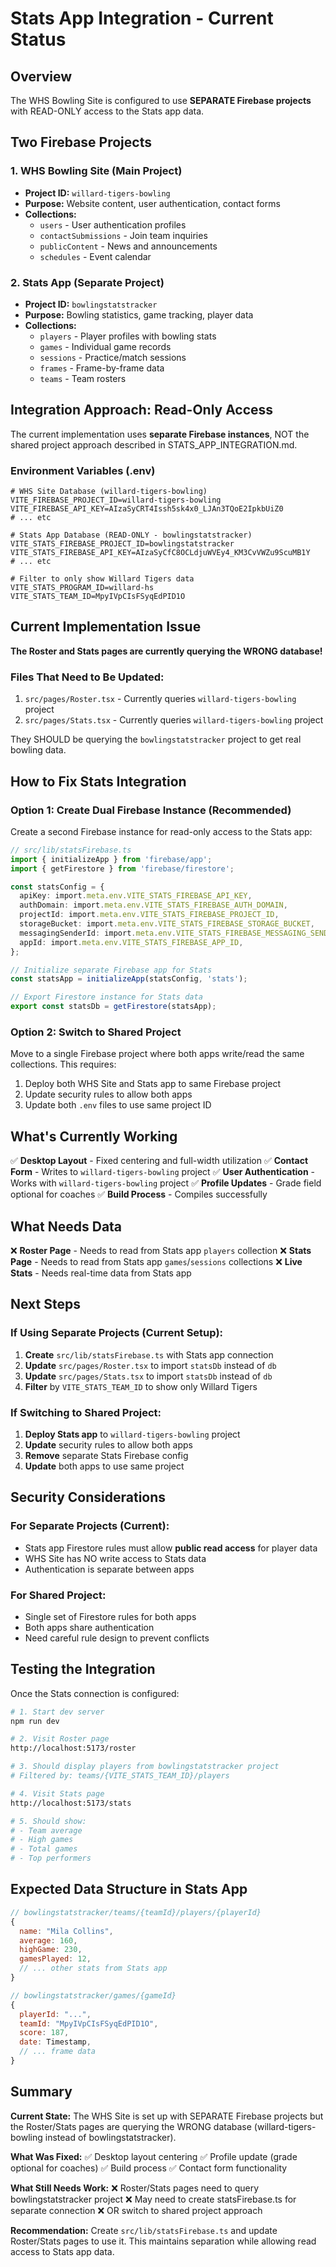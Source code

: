 # Stats App Integration - Current Status

## Overview

The WHS Bowling Site is configured to use **SEPARATE Firebase projects** with READ-ONLY access to the Stats app data.

## Two Firebase Projects

### 1. WHS Bowling Site (Main Project)
- **Project ID:** `willard-tigers-bowling`
- **Purpose:** Website content, user authentication, contact forms
- **Collections:**
  - `users` - User authentication profiles
  - `contactSubmissions` - Join team inquiries
  - `publicContent` - News and announcements
  - `schedules` - Event calendar

### 2. Stats App (Separate Project)
- **Project ID:** `bowlingstatstracker`
- **Purpose:** Bowling statistics, game tracking, player data
- **Collections:**
  - `players` - Player profiles with bowling stats
  - `games` - Individual game records
  - `sessions` - Practice/match sessions
  - `frames` - Frame-by-frame data
  - `teams` - Team rosters

## Integration Approach: Read-Only Access

The current implementation uses **separate Firebase instances**, NOT the shared project approach described in STATS_APP_INTEGRATION.md.

### Environment Variables (.env)
```env
# WHS Site Database (willard-tigers-bowling)
VITE_FIREBASE_PROJECT_ID=willard-tigers-bowling
VITE_FIREBASE_API_KEY=AIzaSyCRT4Issh5sk4x0_LJAn3TQoE2IpkbUiZ0
# ... etc

# Stats App Database (READ-ONLY - bowlingstatstracker)
VITE_STATS_FIREBASE_PROJECT_ID=bowlingstatstracker
VITE_STATS_FIREBASE_API_KEY=AIzaSyCfC8OCLdjuWVEy4_KM3CvVWZu9ScuMB1Y
# ... etc

# Filter to only show Willard Tigers data
VITE_STATS_PROGRAM_ID=willard-hs
VITE_STATS_TEAM_ID=MpyIVpCIsFSyqEdPID1O
```

## Current Implementation Issue

**The Roster and Stats pages are currently querying the WRONG database!**

### Files That Need to Be Updated:
1. `src/pages/Roster.tsx` - Currently queries `willard-tigers-bowling` project
2. `src/pages/Stats.tsx` - Currently queries `willard-tigers-bowling` project

They SHOULD be querying the `bowlingstatstracker` project to get real bowling data.

## How to Fix Stats Integration

### Option 1: Create Dual Firebase Instance (Recommended)

Create a second Firebase instance for read-only access to the Stats app:

```typescript
// src/lib/statsFirebase.ts
import { initializeApp } from 'firebase/app';
import { getFirestore } from 'firebase/firestore';

const statsConfig = {
  apiKey: import.meta.env.VITE_STATS_FIREBASE_API_KEY,
  authDomain: import.meta.env.VITE_STATS_FIREBASE_AUTH_DOMAIN,
  projectId: import.meta.env.VITE_STATS_FIREBASE_PROJECT_ID,
  storageBucket: import.meta.env.VITE_STATS_FIREBASE_STORAGE_BUCKET,
  messagingSenderId: import.meta.env.VITE_STATS_FIREBASE_MESSAGING_SENDER_ID,
  appId: import.meta.env.VITE_STATS_FIREBASE_APP_ID,
};

// Initialize separate Firebase app for Stats
const statsApp = initializeApp(statsConfig, 'stats');

// Export Firestore instance for Stats data
export const statsDb = getFirestore(statsApp);
```

### Option 2: Switch to Shared Project

Move to a single Firebase project where both apps write/read the same collections. This requires:
1. Deploy both WHS Site and Stats app to same Firebase project
2. Update security rules to allow both apps
3. Update both `.env` files to use same project ID

## What's Currently Working

✅ **Desktop Layout** - Fixed centering and full-width utilization
✅ **Contact Form** - Writes to `willard-tigers-bowling` project
✅ **User Authentication** - Works with `willard-tigers-bowling` project
✅ **Profile Updates** - Grade field optional for coaches
✅ **Build Process** - Compiles successfully

## What Needs Data

❌ **Roster Page** - Needs to read from Stats app `players` collection
❌ **Stats Page** - Needs to read from Stats app `games`/`sessions` collections
❌ **Live Stats** - Needs real-time data from Stats app

## Next Steps

### If Using Separate Projects (Current Setup):

1. **Create** `src/lib/statsFirebase.ts` with Stats app connection
2. **Update** `src/pages/Roster.tsx` to import `statsDb` instead of `db`
3. **Update** `src/pages/Stats.tsx` to import `statsDb` instead of `db`
4. **Filter** by `VITE_STATS_TEAM_ID` to show only Willard Tigers

### If Switching to Shared Project:

1. **Deploy Stats app** to `willard-tigers-bowling` project
2. **Update** security rules to allow both apps
3. **Remove** separate Stats Firebase config
4. **Update** both apps to use same project

## Security Considerations

### For Separate Projects (Current):
- Stats app Firestore rules must allow **public read access** for player data
- WHS Site has NO write access to Stats data
- Authentication is separate between apps

### For Shared Project:
- Single set of Firestore rules for both apps
- Both apps share authentication
- Need careful rule design to prevent conflicts

## Testing the Integration

Once the Stats connection is configured:

```bash
# 1. Start dev server
npm run dev

# 2. Visit Roster page
http://localhost:5173/roster

# 3. Should display players from bowlingstatstracker project
# Filtered by: teams/{VITE_STATS_TEAM_ID}/players

# 4. Visit Stats page
http://localhost:5173/stats

# 5. Should show:
# - Team average
# - High games
# - Total games
# - Top performers
```

## Expected Data Structure in Stats App

```javascript
// bowlingstatstracker/teams/{teamId}/players/{playerId}
{
  name: "Mila Collins",
  average: 160,
  highGame: 230,
  gamesPlayed: 12,
  // ... other stats from Stats app
}

// bowlingstatstracker/games/{gameId}
{
  playerId: "...",
  teamId: "MpyIVpCIsFSyqEdPID1O",
  score: 187,
  date: Timestamp,
  // ... frame data
}
```

## Summary

**Current State:**
The WHS Site is set up with SEPARATE Firebase projects but the Roster/Stats pages are querying the WRONG database (willard-tigers-bowling instead of bowlingstatstracker).

**What Was Fixed:**
✅ Desktop layout centering
✅ Profile update (grade optional for coaches)
✅ Build process
✅ Contact form functionality

**What Still Needs Work:**
❌ Roster/Stats pages need to query bowlingstatstracker project
❌ May need to create statsFirebase.ts for separate connection
❌ OR switch to shared project approach

**Recommendation:**
Create `src/lib/statsFirebase.ts` and update Roster/Stats pages to use it. This maintains separation while allowing read access to Stats app data.
